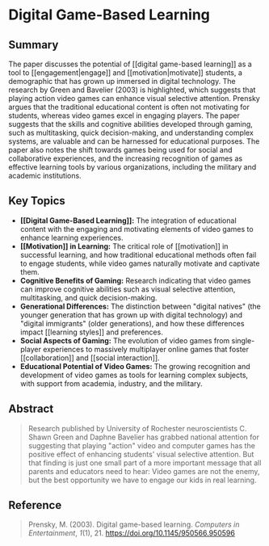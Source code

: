 # Digital Game-Based Learning
## Summary
The paper discusses the potential of [[digital game-based learning]] as a tool to [[engagement|engage]] and [[motivation|motivate]] students, a demographic that has grown up immersed in digital technology. The research by Green and Bavelier (2003) is highlighted, which suggests that playing action video games can enhance visual selective attention. Prensky argues that the traditional educational content is often not motivating for students, whereas video games excel in engaging players. The paper suggests that the skills and cognitive abilities developed through gaming, such as multitasking, quick decision-making, and understanding complex systems, are valuable and can be harnessed for educational purposes. The paper also notes the shift towards games being used for social and collaborative experiences, and the increasing recognition of games as effective learning tools by various organizations, including the military and academic institutions.
## Key Topics
- **[[Digital Game-Based Learning]]:** The integration of educational content with the engaging and motivating elements of video games to enhance learning experiences.
- **[[Motivation]] in Learning:** The critical role of [[motivation]] in successful learning, and how traditional educational methods often fail to engage students, while video games naturally motivate and captivate them.
- **Cognitive Benefits of Gaming:** Research indicating that video games can improve cognitive abilities such as visual selective attention, multitasking, and quick decision-making.
- **Generational Differences:** The distinction between "digital natives" (the younger generation that has grown up with digital technology) and "digital immigrants" (older generations), and how these differences impact [[learning styles]] and preferences.
- **Social Aspects of Gaming:** The evolution of video games from single-player experiences to massively multiplayer online games that foster [[collaboration]] and [[social interaction]].
- **Educational Potential of Video Games:** The growing recognition and development of video games as tools for learning complex subjects, with support from academia, industry, and the military.
## Abstract
> Research published by University of Rochester neuroscientists C. Shawn Green and Daphne Bavelier has grabbed national attention for suggesting that playing "action" video and computer games has the positive effect of enhancing students' visual selective attention. But that finding is just one small part of a more important message that all parents and educators need to hear: Video games are not the enemy, but the best opportunity we have to engage our kids in real learning.
## Reference
> Prensky, M. (2003). Digital game-based learning. _Computers in Entertainment_, _1_(1), 21. https://doi.org/10.1145/950566.950596